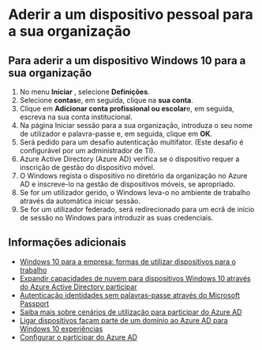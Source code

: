 

<properties
    pageTitle="Aderir a um dispositivo pessoal para a sua organização | Microsoft Azure"
    description="Explica como os utilizadores podem registar os seus dispositivos Windows 10 pessoais à sua rede da empresa e fornece os passos de implementação de um cenário BYOD."
    services="active-directory"
    documentationCenter=""
    authors="femila"
    manager="swadhwa"
    editor=""
    tags="azure-classic-portal"/>
<tags
    ms.service="active-directory"
    ms.workload="identity"
    ms.tgt_pltfrm="na"
    ms.devlang="na"
    ms.topic="article"
    ms.date="09/27/2016"
    ms.author="femila"/>

# <a name="join-a-personal-device-to-your-organization"></a>Aderir a um dispositivo pessoal para a sua organização

## <a name="to-join-a-windows-10-device-to-your-organization"></a>Para aderir a um dispositivo Windows 10 para a sua organização

1.  No menu **Iniciar** , selecione **Definições**.
2.  Selecione **contas**e, em seguida, clique na **sua conta**.
3.  Clique em **Adicionar conta profissional ou escolar**e, em seguida, escreva na sua conta institucional.
4.  Na página Iniciar sessão para a sua organização, introduza o seu nome de utilizador e palavra-passe e, em seguida, clique em **OK**.
5.  Será pedido para um desafio autenticação multifator. (Este desafio é configurável por um administrador de TI).
6.  Azure Active Directory (Azure AD) verifica se o dispositivo requer a inscrição de gestão do dispositivo móvel.
7.  O Windows regista o dispositivo no diretório da organização no Azure AD e inscreve-lo na gestão de dispositivos móveis, se apropriado.
8.  Se for um utilizador gerido, o Windows leva-o no ambiente de trabalho através da automática iniciar sessão.
9.  Se for um utilizador federado, será redirecionado para um ecrã de início de sessão no Windows para introduzir as suas credenciais.

## <a name="additional-information"></a>Informações adicionais
* [Windows 10 para a empresa: formas de utilizar dispositivos para o trabalho](active-directory-azureadjoin-windows10-devices-overview.md)
* [Expandir capacidades de nuvem para dispositivos Windows 10 através do Azure Active Directory participar](active-directory-azureadjoin-user-upgrade.md)
* [Autenticação identidades sem palavras-passe através do Microsoft Passport](active-directory-azureadjoin-passport.md)
* [Saiba mais sobre cenários de utilização para participar do Azure AD](active-directory-azureadjoin-deployment-aadjoindirect.md)
* [Ligar dispositivos façam parte de um domínio ao Azure AD para Windows 10 experiências](active-directory-azureadjoin-devices-group-policy.md)
* [Configurar o participar do Azure AD](active-directory-azureadjoin-setup.md)
